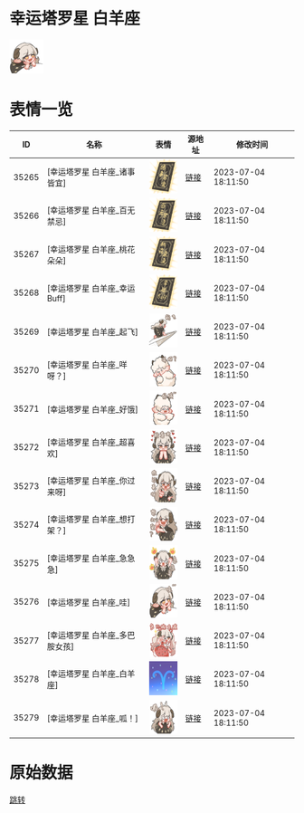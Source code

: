 # 幸运塔罗星 白羊座

<img src="./cover.png" height="60" alt="cover" />

# 表情一览

|ID|名称|表情|源地址|修改时间|
|----|----|----|----|----|
|35265|[幸运塔罗星 白羊座_诸事皆宜]|<img src="./pic/035265_%5B幸运塔罗星 白羊座_诸事皆宜%5D.png" height="60" alt="诸事皆宜"/>|[链接](https://i0.hdslb.com/bfs/garb/b2ad10842ee9145f27259687b38e0ee32b83b43e.png)|2023-07-04 18:11:50|
|35266|[幸运塔罗星 白羊座_百无禁忌]|<img src="./pic/035266_%5B幸运塔罗星 白羊座_百无禁忌%5D.png" height="60" alt="百无禁忌"/>|[链接](https://i0.hdslb.com/bfs/garb/e7c51a7ebffb6bbe3aa35d80353a38757ee0625e.png)|2023-07-04 18:11:50|
|35267|[幸运塔罗星 白羊座_桃花朵朵]|<img src="./pic/035267_%5B幸运塔罗星 白羊座_桃花朵朵%5D.png" height="60" alt="桃花朵朵"/>|[链接](https://i0.hdslb.com/bfs/garb/ccfe65775388162ae64c33c304d9f111be04aeed.png)|2023-07-04 18:11:50|
|35268|[幸运塔罗星 白羊座_幸运Buff]|<img src="./pic/035268_%5B幸运塔罗星 白羊座_幸运Buff%5D.png" height="60" alt="幸运Buff"/>|[链接](https://i0.hdslb.com/bfs/garb/d0a8a017d7e408e56f6e67698b6cd24cf03bfa3b.png)|2023-07-04 18:11:50|
|35269|[幸运塔罗星 白羊座_起飞]|<img src="./pic/035269_%5B幸运塔罗星 白羊座_起飞%5D.png" height="60" alt="起飞"/>|[链接](https://i0.hdslb.com/bfs/garb/30cf8484a266006232aac019a368cd2b72f16413.png)|2023-07-04 18:11:50|
|35270|[幸运塔罗星 白羊座_咩呀？]|<img src="./pic/035270_%5B幸运塔罗星 白羊座_咩呀？%5D.png" height="60" alt="咩呀？"/>|[链接](https://i0.hdslb.com/bfs/garb/a64f08a7ba022095719c007bdee5448d21706daa.png)|2023-07-04 18:11:50|
|35271|[幸运塔罗星 白羊座_好饿]|<img src="./pic/035271_%5B幸运塔罗星 白羊座_好饿%5D.png" height="60" alt="好饿"/>|[链接](https://i0.hdslb.com/bfs/garb/dd328bb426d1ccfc472fcf581f5ad7dec699d84a.png)|2023-07-04 18:11:50|
|35272|[幸运塔罗星 白羊座_超喜欢]|<img src="./pic/035272_%5B幸运塔罗星 白羊座_超喜欢%5D.png" height="60" alt="超喜欢"/>|[链接](https://i0.hdslb.com/bfs/garb/94377849c33dcd0544e8b608c84d561d50cd0f49.png)|2023-07-04 18:11:50|
|35273|[幸运塔罗星 白羊座_你过来呀]|<img src="./pic/035273_%5B幸运塔罗星 白羊座_你过来呀%5D.png" height="60" alt="你过来呀"/>|[链接](https://i0.hdslb.com/bfs/garb/0e6e3c90597d0f35a6a19674dd9231a993c651ed.png)|2023-07-04 18:11:50|
|35274|[幸运塔罗星 白羊座_想打架？]|<img src="./pic/035274_%5B幸运塔罗星 白羊座_想打架？%5D.png" height="60" alt="想打架？"/>|[链接](https://i0.hdslb.com/bfs/garb/99ecb8a32c284af0e759d2592073a9422272a8d5.png)|2023-07-04 18:11:50|
|35275|[幸运塔罗星 白羊座_急急急]|<img src="./pic/035275_%5B幸运塔罗星 白羊座_急急急%5D.png" height="60" alt="急急急"/>|[链接](https://i0.hdslb.com/bfs/garb/c36dc6b965ae42934ed700333bdebd625ac5e0df.png)|2023-07-04 18:11:50|
|35276|[幸运塔罗星 白羊座_哇]|<img src="./pic/035276_%5B幸运塔罗星 白羊座_哇%5D.png" height="60" alt="哇"/>|[链接](https://i0.hdslb.com/bfs/garb/5e945e8123524428918234c573d52992360dcb2d.png)|2023-07-04 18:11:50|
|35277|[幸运塔罗星 白羊座_多巴胺女孩]|<img src="./pic/035277_%5B幸运塔罗星 白羊座_多巴胺女孩%5D.png" height="60" alt="多巴胺女孩"/>|[链接](https://i0.hdslb.com/bfs/garb/bc32fb932a3966edd3183c27010afc21031b541a.png)|2023-07-04 18:11:50|
|35278|[幸运塔罗星 白羊座_白羊座]|<img src="./pic/035278_%5B幸运塔罗星 白羊座_白羊座%5D.png" height="60" alt="白羊座"/>|[链接](https://i0.hdslb.com/bfs/garb/3d5437e95f42fb05b1783ebd0c4bc1179a3c96f5.png)|2023-07-04 18:11:50|
|35279|[幸运塔罗星 白羊座_呱！]|<img src="./pic/035279_%5B幸运塔罗星 白羊座_呱！%5D.png" height="60" alt="呱！"/>|[链接](https://i0.hdslb.com/bfs/garb/714de5e63b0d6df7d248a62477f3416dbe3ac287.png)|2023-07-04 18:11:50|

# 原始数据

[跳转](./raw.json)

